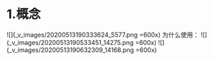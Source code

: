 # 1.概念
![](_v_images/20200513190333624_5577.png =600x)
为什么使用：
![](_v_images/20200513190533451_14275.png =600x)
![](_v_images/20200513190632309_14168.png =600x)